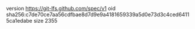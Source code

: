 version https://git-lfs.github.com/spec/v1
oid sha256:c7de70ce7aa56cdfbae8d7d9e9a4181659339a5d0e73d3c4ced64115ca1edabe
size 2355
